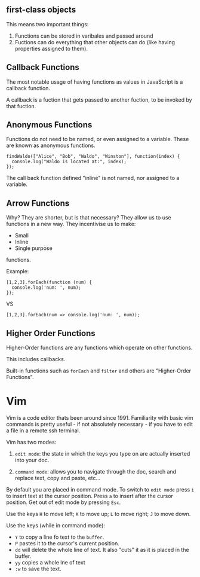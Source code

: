 ## first-class objects

This means two important things: 

1. Functions can be stored in varibales and passed around 
2. Fuctions can do everything that other objects can do (like having properties assigned to them). 

## Callback Functions

The most notable usage of having functions as values in JavaScript is a callback function.

A callback is a fuction that gets passed to another fuction, to be invoked by that fuction. 

## Anonymous Functions

Functions do not need to be named, or even assigned to a variable. These are known as anonymous functions. 

``` JS
findWaldo(["Alice", "Bob", "Waldo", "Winston"], function(index) {
  console.log("Waldo is located at:", index);
});
```

The call back function defined "inline" is not named, nor assigned to a variable. 

## Arrow Functions

Why? They are shorter, but is that necessary? They allow us to use functions in a new way. They incentivise us to make: 

* Small
* Inline
* Single purpose 

functions. 

Example: 

```JS
[1,2,3].forEach(function (num) {
  console.log('num: ', num);
});
```

VS 

```JS
[1,2,3].forEach(num => console.log('num: ', num));
```

## Higher Order Functions

Higher-Order functions are any functions which operate on other functions.

This includes callbacks. 

Built-in functions such as `forEach` and `filter` and others are "Higher-Order Functions". 

# Vim

Vim is a code editor thats been around since 1991. Familiarity with basic vim commands is pretty useful - if not absolutely necessary - if you have to edit a file in a remote ssh terminal.

Vim has two modes: 

1. `edit mode`: the state in which the keys you type on are actually inserted into your doc.

2. `command mode`: allows you to navigate through the doc, search and replace text, copy and paste, etc... 

By default you are placed in command mode. To switch to `edit mode` press `i` to insert text at the cursor position. Press `a` to insert after the cursor position. Get out of edit mode by pressing `Esc`. 

Use the keys `H` to move left; `K` to move up; `L` to move right; `J` to move down.


Use the keys (while in command mode):
* `Y` to copy a line fo text to the `buffer`.
* `P` pastes it to the cursor's current position. 
* `dd` will delete the whole line of text. It also "cuts" it as it is placed in the buffer. 
*  `yy` copies a whole lne of text
* `:w` to save the text. 
